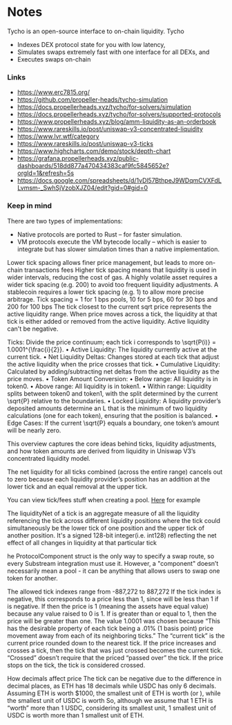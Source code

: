 # Notes

Tycho is an open-source interface to on-chain liquidity. Tycho
- Indexes DEX protocol state for you with low latency,
- Simulates swaps extremely fast with one interface for all DEXs, and  
- Executes swaps on-chain

### Links

- https://www.erc7815.org/
- https://github.com/propeller-heads/tycho-simulation
- https://docs.propellerheads.xyz/tycho/for-solvers/simulation
- https://docs.propellerheads.xyz/tycho/for-solvers/supported-protocols
- https://www.propellerheads.xyz/blog/amm-liquidity-as-an-orderbook
- https://www.rareskills.io/post/uniswap-v3-concentrated-liquidity
- https://www.lvr.wtf/category
- https://www.rareskills.io/post/uniswap-v3-ticks
- https://www.highcharts.com/demo/stock/depth-chart
- https://grafana.propellerheads.xyz/public-dashboards/518dd877a470434383caf9fc5845652e?orgId=1&refresh=5s
- https://docs.google.com/spreadsheets/d/1vDl57BthpeJ9WDqmCVXFdLLvmsm-_SwhSjVzobXJZ04/edit?gid=0#gid=0
  
### Keep in mind

There are two types of implementations:
- Native protocols are ported to Rust – for faster simulation.
- VM protocols execute the VM bytecode locally – which is easier to integrate but has slower simulation times than a native implementation.


Lower tick spacing allows finer price management, but leads to more on-chain transactions fees
Higher tick spacing means that liquidity is used in wider intervals, reducing the cost of gas.
A highly volatile asset requires a wider tick spacing (e.g. 200) to avoid too frequent liquidity adjustments.
A stablecoin requires a lower tick spacing (e.g. 1) to allow more precise arbitrage.
Tick spacing = 1 for 1 bps pools, 10 for 5 bps, 60 for 30 bps and 200 for 100 bps
The tick closest to the current sqrt price represents the active liquidity range.
When price moves across a tick, the liquidity at that tick is either added or removed from the active liquidity.
Active liquidity can't be negative.

Ticks: Divide the price continuum; each tick i corresponds to \sqrt{P(i)} = 1.0001^{\frac{i}{2}}.
	•	Active Liquidity: The liquidity currently active at the current tick.
	•	Net Liquidity Deltas: Changes stored at each tick that adjust the active liquidity when the price crosses that tick.
	•	Cumulative Liquidity: Calculated by adding/subtracting net deltas from the active liquidity as the price moves.
	•	Token Amount Conversion:
	•	Below range: All liquidity is in token0.
	•	Above range: All liquidity is in token1.
	•	Within range: Liquidity splits between token0 and token1, with the split determined by the current \sqrt{P} relative to the boundaries.
	•	Locked Liquidity: A liquidity provider’s deposited amounts determine an L that is the minimum of two liquidity calculations (one for each token), ensuring that the position is balanced.
	•	Edge Cases:
If the current \sqrt{P} equals a boundary, one token’s amount will be nearly zero.

This overview captures the core ideas behind ticks, liquidity adjustments, and how token amounts are derived from liquidity in Uniswap V3’s concentrated liquidity model.

The net liquidity for all ticks combined (across the entire range) cancels out to zero because each liquidity provider’s position has an addition at the lower tick and an equal removal at the upper tick.

You can view tick/fees stuff when creating a pool.
[Here](https://app.uniswap.org/positions/create/v3?currencyA=0xA0b86991c6218b36c1d19D4a2e9Eb0cE3606eB48&currencyB=0xdAC17F958D2ee523a2206206994597C13D831ec7&chain=ethereum) for example

The liquidityNet of a tick is an aggregate measure of all the liquidity referencing the tick across different liquidity positions where the tick could simultaneously be the lower tick of one position and the upper tick of another position. It's a signed 128-bit integer(i.e. int128) reflecting the net effect of all changes in liquidity at that particular tick

he ProtocolComponent struct is the only way to specify a swap route, so every Substream integration must use it. However, a "component" doesn’t necessarily mean a pool - it can be anything that allows users to swap one token for another.  

The allowed tick indexes range from -887,272 to 887,272
If the tick index is negative, this corresponds to a price less than 1, since  will be less than 1 if is negative.
If then the price is 1 (meaning the assets have equal value) because any value raised to 0 is 1.
If is greater than or equal to 1, then the price will be greater than one.
The value 1.0001 was chosen because “This has the desirable property of each tick being a .01% (1 basis point) price movement away from each of its neighboring ticks.”
The “current tick” is the current price rounded down to the nearest tick. If the price increases and crosses a tick, then the tick that was just crossed becomes the current tick. “Crossed” doesn’t require that the priced “passed over” the tick.
If the price stops on the tick, the tick is considered crossed.

How decimals affect price
The tick can be negative due to the difference in decimal places, as ETH has 18 decimals while USDC has only 6 decimals.
Assuming ETH is worth $1000, the smallest unit of ETH is worth (or ), while the smallest unit of USDC is worth
So, although we assume that 1 ETH is “worth” more than 1 USDC, considering its smallest unit, 1 smallest unit of USDC is worth more than 1 smallest unit of ETH.
